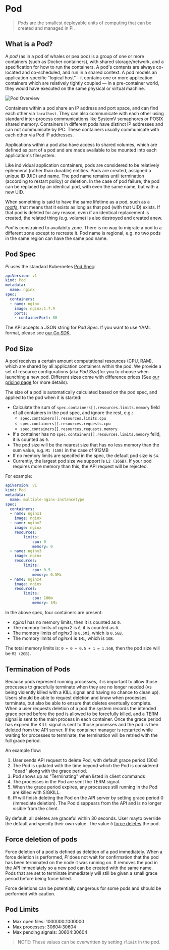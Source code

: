 # Pod

> _Pods_ are the smallest deployable units of computing that can be created and managed in Pi.

What is a Pod?
-------------------------

A _pod_ (as in a pod of whales or pea pod) is a group of one or more containers (such as Docker containers), with shared storage/network, and a specification for how to run the containers.  A pod's contents are always co-located and co-scheduled, and run in a shared context.  A pod models an application-specific "logical host" - it contains one or more application containers which are relatively tightly coupled &mdash; in a pre-container world, they would have executed on the same physical or virtual machine.

![Pod Overview](https://trello-attachments.s3.amazonaws.com/5700ea0da7030dcf7485ed70/5a8ea6c5a9972aaaaa7fec5c/d4de3e6c38d156e393eac25f09919b5a/1.png)

Containers within a pod share an IP address and port space, and can find each other via `localhost`. They can also communicate with each other using standard inter-process communications like SystemV semaphores or POSIX shared memory.  Containers in different pods have distinct IP addresses and can not communicate by IPC. These containers usually communicate with each other via Pod IP addresses.

Applications within a pod also have access to shared volumes, which are defined as part of a pod and are made available to be mounted into each application's filesystem.

Like individual application containers, pods are considered to be relatively ephemeral (rather than durable) entities. Pods are created, assigned a unique ID (UID) and name. The pod name remains until termination (according to restart policy) or deletion. In the case of pod failure, the pod can be replaced by an identical pod, with even the same name, but with a new UID.

When something is said to have the same lifetime as a pod, such as a _[rootfs](../Feature/rootfs.md)_, that means that it exists as long as that pod (with that UID) exists. If that pod is deleted for any reason, even if an identical replacement is created, the related thing (e.g. volume) is also destroyed and created anew.

_Pod_ is constrained to availabity zone. There is no way to migrate a pod to a different zone except to recreate it. Pod name is regional, e.g. no two pods in the same region can have the same pod name.

Pod Spec
-------------------------

_Pi_ uses the standard Kubernetes [Pod Spec](../Reference/v1.9/pod.md#pod-v1-core):

```yaml
apiVersion: v1
kind: Pod
metadata:
  name: nginx
spec:
  containers:
  - name: nginx
    image: nginx:1.7.9
    ports:
    - containerPort: 80
```

The API accepts a JSON string for _Pod Spec_. If you want to use YAML format, please see [our Go SDK](../Reference/v1.9/sdk.md#go). 

Pod Size
-------------------------

A pod receives a certain amount computational resources (CPU, RAM), which are shared by all application containers within the pod. We provide a set of resource configurations (aka _Pod Size_)for you to choose when launching a new pod. Different sizes come with difference prices (See [our pricing page](../overview/pricing.md) for more details).

The size of a pod is automatically calculated based on the pod spec, and applied to the pod when it is started:

- Calculate the sum of `spec.containers[].resources.limits.memory` field of all containers in the pod spec, and ignore the rest, e.g.:
  - `spec.containers[].resources.limits.cpu`  
  - `spec.containers[].resources.requests.cpu`
  - `spec.containers[].resources.requests.memory`
- If a container has no `spec.containers[].resources.limits.memory` feild, it is counted as `0`.
- The pod size will be the nearest size that has no less memory than the sum value, e.g. `M1 (1GB)` in the case of 912MB
- If no memory limits are specifed in the spec, the default pod size is `S4`.
- Currently, the largest pod size we support is `L2 (16GB)`. If your pod requires more memory than this, the API request will be rejected.

 For example:

```yaml
apiVersion: v1
kind: Pod
metadata:
  name: multiple-nginx-instancetype
spec:
  containers:
  - name: nginx1
    image: nginx
  - name: nginx2
    image: nginx
    resources:
        limits:
            cpu: 0
            memory: 0
  - name: nginx3
    image: nginx
    resources:
        limits:
            cpu: 0.5
            memory: 0.5Mi
  - name: nginx4
    image: nginx
    resources:
        limits:
            cpu: 100m
            memory: 1Mi
```

In the above spec, four containers are present:
- _nginx1_ has no memory limits, then it is counted as `0`.
- The momory limits of _nginx2_ is `0`, it is counted as `0`.
- The momory limits of _nginx3_ is `0.5Mi`, which is `0.5GB`.
- The momory limits of _nginx4_ is `1Mi`, which is `1GB`.

The total memory limits is: `0 + 0 + 0.5 + 1 = 1.5GB`, then the pod size will be `M2 (2GB)`. 

Termination of Pods
-------------------------

Because pods represent running processes, it is important to allow those processes to gracefully terminate when they are no longer needed (vs being violently killed with a KILL signal and having no chance to clean up). Users should be able to request deletion and know when processes terminate, but also be able to ensure that deletes eventually complete. When a user requests deletion of a pod the system records the intended grace period before the pod is allowed to be forcefully killed, and a TERM signal is sent to the main process in each container. Once the grace period has expired the KILL signal is sent to those processes and the pod is then deleted from the API server. If the container manager is restarted while waiting for processes to terminate, the termination will be retried with the full grace period.

An example flow:

1. User sends API request to delete Pod, with default grace period (30s)
2. The Pod is updated with the time beyond which the Pod is considered "dead" along with the grace period.
3. Pod shows up as "Terminating" when listed in client commands
4. The processes in the Pod are sent the TERM signal.
5. When the grace period expires, any processes still running in the Pod are killed with SIGKILL.
6. _Pi_ will finish deleting the Pod on the API server by setting grace period 0 (immediate deletion). The Pod disappears from the API and is no longer visible from the client.

By default, all deletes are graceful within 30 seconds. User mayto override the default and specify their own value. The value `0` [force deletes](../Feature/pod.md#force-deletion-of-pods) the pod.

Force deletion of pods
-------------------------

Force deletion of a pod is defined as deletion of a pod immediately. When a force deletion is performed, _Pi_ does not wait for confirmation that the pod has been terminated on the node it was running on. It removes the pod in the API immediately so a new pod can be created with the same name. Pods that are set to terminate immediately will still be given a small grace period before being force killed.

Force deletions can be potentially dangerous for some pods and should be performed with caution.

Pod Limits
-------------------------

- Max open files: 1000000:1000000
- Max processes: 30604:30604
- Max pending signals: 30604:30604

> NOTE: These values can be overwritten by setting `rlimit` in the pod.
